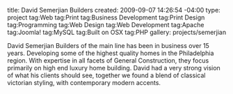 title: David Semerjian Builders
created: 2009-09-07 14:26:54 -04:00
type: project
tag:Web
tag:Print
tag:Business Development
tag:Print Design
tag:Programming
tag:Web Design
tag:Web Development
tag:Apache
tag:Joomla!
tag:MySQL
tag:Built on OSX
tag:PHP
gallery: projects/semerjian

David Semerjian Builders of the main line has been in business over 15 years. Developing some of the highest quality homes in the Philadelphia region. With expertise in all facets of General Construction, they focus primarily on high end luxury home building. David had a very strong vision of what his clients should see, together we found a blend of classical victorian styling, with contemporary modern accents.

